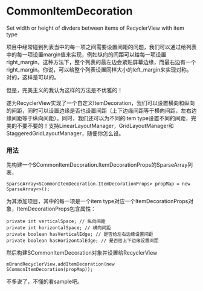 # CommonItemDecoration
Set width or height of divders between items of RecyclerView with item type

项目中经常碰到列表当中的每一项之间需要设置间距的问题，我们可以通过给列表中的每一项设置margin值来实现，例如纵向的间距可以给每一项设置right_margin，这种方法下，整个列表的最左边会紧贴屏幕边缘，而最右边有一个right_margin。你说，可以给整个列表设置同样大小的left_margin来实现对称。对的，这样是可以的。

但是，完美主义的我认为这样的方法是不优雅的！

遂为RecyclerView实现了一个自定义ItemDecoration，我们可以设置横向和纵向的间距，同时可以设置边缘是否也设置间距（上下边缘间距等于横向间距，左右边缘间距等于纵向间距）。同时，我们还可以为不同的item type设置不同的间距，完美的不要不要的！支持LinearLayoutManager，GridLayoutManager和StaggeredGridLayoutManager，随便你怎么设。

### 用法

先构建一个SCommonItemDecoration.ItemDecorationProps的SparseArray列表，

```
SparseArray<SCommonItemDecoration.ItemDecorationProps> propMap = new SparseArray<>();
```

为其添加项目，其中的每一项是一个item type对应一个ItemDecorationProps对象，ItemDecorationProps包含属性：

```
private int verticalSpace; // 纵向间距
private int horizontalSpace; // 横向间距
private boolean hasVerticalEdge; // 是否给左右边缘设置间距
private boolean hasHorizontalEdge; // 是否给上下边缘设置间距
```

然后构建SCommonItemDecoration对象并设置给RecyclerView

```
mBrandRecyclerView.addItemDecoration(new SCommonItemDecoration(propMap));
```


不多说了，不懂的看sample吧。

